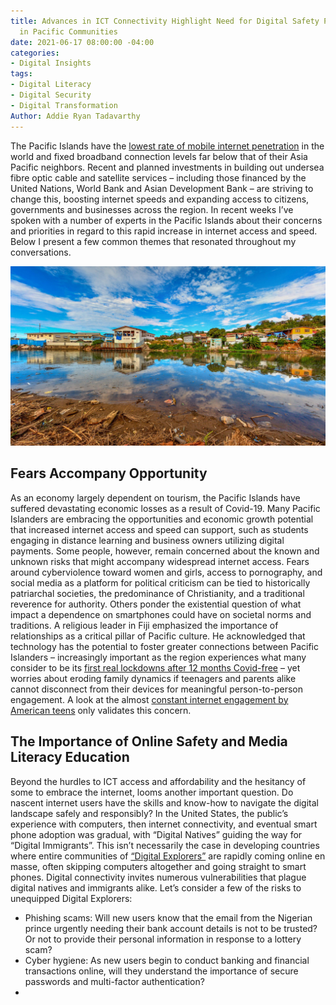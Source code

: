 ```yaml
---
title: Advances in ICT Connectivity Highlight Need for Digital Safety Preparedness
  in Pacific Communities
date: 2021-06-17 08:00:00 -04:00
categories:
- Digital Insights
tags:
- Digital Literacy
- Digital Security
- Digital Transformation
Author: Addie Ryan Tadavarthy
---
```


The Pacific Islands have the [lowest rate of mobile internet penetration](https://www.pacificislandtimes.com/post/2020/01/04/the-connectivity-gap-in-the-pacific) in the world and fixed broadband connection levels far below that of their Asia Pacific neighbors. Recent and planned investments in building out undersea fibre optic cable and satellite services – including those financed by the United Nations, World Bank and Asian Development Bank – are striving to change this, boosting internet speeds and expanding access to citizens, governments and businesses across the region. In recent weeks I’ve spoken with a number of experts in the Pacific Islands about their concerns and priorities in regard to this rapid increase in internet access and speed. Below I present a few common themes that resonated throughout my conversations.

<!--more-->

![solomon.png](/uploads/solomon.png)

## Fears Accompany Opportunity

As an economy largely dependent on tourism, the Pacific Islands have suffered devastating economic losses as a result of Covid-19. Many Pacific Islanders are embracing the opportunities and economic growth potential that increased internet access and speed can support, such as students engaging in distance learning and business owners utilizing digital payments. Some people, however, remain concerned about the known and unknown risks that might accompany widespread internet access. Fears around cyberviolence toward women and girls, access to pornography, and social media as a platform for political criticism can be tied to historically patriarchal societies, the predominance of Christianity, and a traditional reverence for authority.
Others ponder the existential question of what impact a dependence on smartphones could have on societal norms and traditions. A religious leader in Fiji emphasized the importance of relationships as a critical pillar of Pacific culture. He acknowledged that technology has the potential to foster greater connections between Pacific Islanders – increasingly important as the region experiences what many consider to be its [first real lockdowns after 12 months Covid-free](https://theconversation.com/the-pacific-went-a-year-without-covid-now-its-all-under-threat-158963) – yet worries about eroding family dynamics if teenagers and parents alike cannot disconnect from their devices for meaningful person-to-person engagement. A look at the almost [constant internet engagement by American teens](https://www.theatlantic.com/family/archive/2018/08/screen-time-parents-teens/568081/)  only validates this concern.

## The Importance of Online Safety and Media Literacy Education

Beyond the hurdles to ICT access and affordability and the hesitancy of some to embrace the internet, looms another important question. Do nascent internet users have the skills and know-how to navigate the digital landscape safely and responsibly? In the United States, the public’s experience with computers, then internet connectivity, and eventual smart phone adoption was gradual, with “Digital Natives” guiding the way for “Digital Immigrants”. This isn’t necessarily the case in developing countries where entire communities of [“Digital Explorers”](https://dai-global-digital.com/beyond-features-designing-for-the-worlds-digital-explorers.html) are rapidly coming online en masse, often skipping computers altogether and going straight to smart phones. Digital connectivity invites numerous vulnerabilities that plague digital natives and immigrants alike. Let’s consider a few of the risks to unequipped Digital Explorers:
* Phishing scams: Will new users know that the email from the Nigerian prince urgently needing their bank account details is not to be trusted? Or not to provide their personal information in response to a lottery scam?
* Cyber hygiene: As new users begin to conduct banking and financial transactions online, will they understand the importance of secure passwords and multi-factor authentication?
* 
